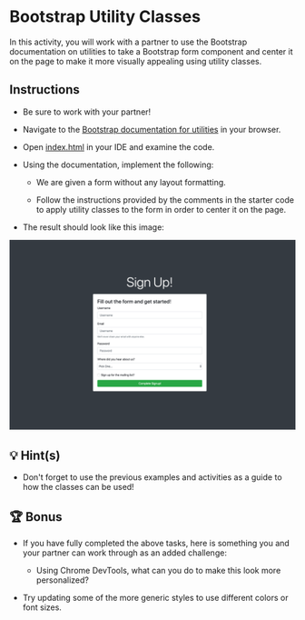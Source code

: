 # Bootstrap Utility Classes

In this activity, you will work with a partner to use the Bootstrap documentation on utilities to take a Bootstrap form component and center it on the page to make it more visually appealing using utility classes.

## Instructions

* Be sure to work with your partner!

* Navigate to the [Bootstrap documentation for utilities](https://getbootstrap.com/docs/4.5/getting-started/introduction/) in your browser.

* Open [index.html](./Unsolved/index.html) in your IDE and examine the code.

* Using the documentation, implement the following:

  * We are given a form without any layout formatting.

  * Follow the instructions provided by the comments in the starter code to apply utility classes to the form in order to center it on the page.

* The result should look like this image:

![The solution shows the form is centered on the page with a dark background.](./solved-screenshot.png)

## 💡 Hint(s)

* Don't forget to use the previous examples and activities as a guide to how the classes can be used!

## 🏆 Bonus

* If you have fully completed the above tasks, here is something you and your partner can work through as an added challenge:

  * Using Chrome DevTools, what can you do to make this look more personalized? 
  
* Try updating some of the more generic styles to use different colors or font sizes.